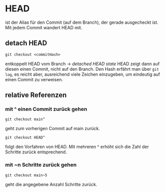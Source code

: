 # HEAD
ist der Alias für den Commit (auf dem Branch), der gerade ausgecheckt ist. 
Mit jedem Commit wandert HEAD mit.

## detach HEAD
```
git checkout <commitHash>
```
entkoppelt HEAD vom Branch -> *detached HEAD state*
HEAD zeigt dann auf diesen einen Commit, nicht auf den Branch.
Den Hash erfährt man über `git log`, es reicht aber, ausreichend viele Zeichen einzugeben, um eindeutig auf einen Commit zu verweisen.

## relative Referenzen
### mit ^ einen Commit zurück gehen
```
git checkout main^
```
geht zum vorherigen Commit auf main zurück.
```
git checkout HEAD^
```
folgt den Vorfahren von HEAD.
Mit mehreren ^ erhöht sich die Zahl der Schritte zurück entsprechend.
### mit ~n Schritte zurück gehen
```
git checkout main~5
```
geht die angegebene Anzahl Schritte zurück.

